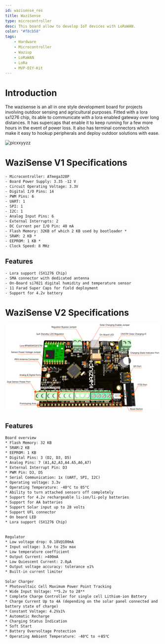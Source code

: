 ```yaml
---
id: wazisense_res
title: WaziSense
type: microcontroller
desc: This board allow to develop IoT devices with LoRaWAN.
color: "#f8cb58"
tags:
    - Hardware
    - Microcontroller
    - Waziup
    - LoRaWAN
    - LoRa
    - MVP-DIY-Kit
---
```


# Introduction
The wazisense is an all in one style development board for projects involving outdoor sensing and agricultural purposes. Fitted with a lora sx1276 chip, its able to communicate with a lora enabled gateway over long distances. It has supercaps that enable it to keep running for a few more hours in the event of power loss. It also has terminal connectors which make it easy to hookup peripherals and deploy outdoor solutions with ease.

![picxxyyzz](img/pic1.png)

# WaziSense V1 Specifications

    - Microcontroller: ATmega328P
    - Board Power Supply: 3.35 -12 V
    - Circuit Operating Voltage: 3.3V
    - Digital I/O Pins: 14
    - PWM Pins: 6
    - UART: 1
    - SPI: 1
    - I2C: 1
    - Analog Input Pins: 6
    - External Interrupts: 2
    - DC Current per I/O Pin: 40 mA
    - Flash Memory: 32KB of which 2 KB used by bootloader *
    - SRAM: 2 KB *
    - EEPROM: 1 KB *
    - Clock Speed: 8 MHz

## Features
    - Lora support (SX1276 Chip)
    - SMA connector with dedicated antenna
    - On-Board si7021 digital humidity and temperature sensor
    - 11 Farad Super Caps for field deployment
    - Support for 4.2v battery

# WaziSense V2 Specifications

![getting started](img/gettingstarted.png "image_tooltip")

## Features

    Board overview
    * Flash Memory: 32 KB
    * SRAM:2 KB
    * EEPROM: 1 KB
    * Digital Pins: 3 (D2, D3, D5)
    * Analog Pins: 7 (A1,A2,A3,A4.A5,A6,A7)
    * External Interrupt Pin: D3
    * PWM Pin: D3, D5
    * Serial Communication: 1x (UART, SPI, I2C)
    * Operating voltage: 3.3v
    * Operating Temperature: -40°C to 85°C
    * Ability to turn attached sensors off completely
    * Support for 4.2v rechargeable li-ion/li-poly batteries 
    * Support for AA batteries
    * Support Solar input up to 28 volts
    * Support UFL connector
    * On board LED
    * Lora support (SX1276 Chip)


    Regulator
    * Low voltage drop: 0.18V@100mA
    * Input voltage: 3.5v to 25v max
    * Low temperature coefficient
    * Output Current: >400mA
    * Low Quiescent Current: 2.0µA
    * Output voltage accuracy: tolerance ±1%
    * Built-in current limiter

    Solar Charger
    * Photovoltaic Cell Maximum Power Point Tracking
    * Wide Input Voltage: **5.2v to 28**
    * Complete Charge Controller for single cell Lithium-ion Battery
    * Charge Current Up to 4A (depending on the solar panel connected and battery state of charge)
    * Constant Voltage: 4.2V±1%
    * Automatic Recharge
    * Charging Status Indication
    * Soft Start
    * Battery Overvoltage Protection
    * Operating Ambient Temperature: -40℃ to ＋85℃
